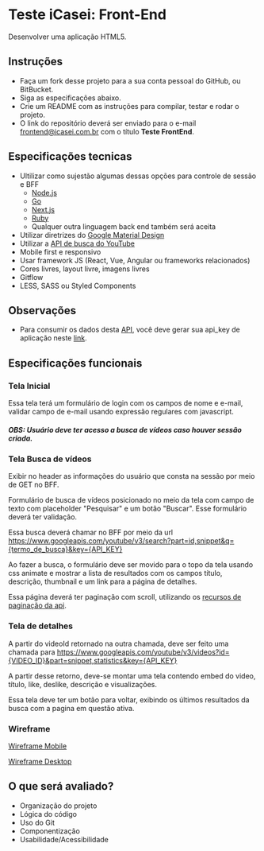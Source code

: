 # Teste iCasei: Front-End
Desenvolver uma aplicação HTML5.

## Instruções
- Faça um fork desse projeto para a sua conta pessoal do GitHub, ou BitBucket.
- Siga as especificações abaixo.
- Crie um README com as instruções para compilar, testar e rodar o projeto.
- O link do repositório deverá ser enviado para o e-mail frontend@icasei.com.br com o título **Teste FrontEnd**.

## Especificações tecnicas
- Ultilizar como sujestão algumas dessas opções para controle de sessão e BFF
  - [Node.js](https://nodejs.org/en/) 
  - [Go](https://go.dev/)
  - [Next.js](https://nextjs.org/)
  - [Ruby](https://www.ruby-lang.org/pt/)
  - Qualquer outra linguagem back end também será aceita
- Utilizar diretrizes do [Google Material Design](https://material.io/develop/web)
- Utilizar a [API de busca do YouTube](https://developers.google.com/youtube/v3/docs/search/list)
- Mobile first e responsivo
- Usar framework JS (React, Vue, Angular ou frameworks relacionados)
- Cores livres, layout livre, imagens livres
- Gitflow
- LESS, SASS ou Styled Components 

## Observações
- Para consumir os dados desta [API](https://developers.google.com/youtube/v3/docs/search/list), você deve gerar sua api_key de aplicação neste [link](https://developers.google.com/youtube/v3/getting-started?hl=pt-br).

## Especificações funcionais
### Tela Inicial

Essa tela terá um formulário de login com os campos de nome e e-mail, validar campo de e-mail usando expressão regulares com javascript.

##### OBS: Usuário deve ter acesso a busca de vídeos caso houver sessão criada.

### Tela Busca de vídeos

Exibir no header as informações do usuário que consta na sessão por meio de GET no BFF.

Formulário de busca de vídeos posicionado no meio da tela com campo de texto com placeholder "Pesquisar" e um botão "Buscar". Esse formulário deverá ter validação.

Essa busca deverá chamar no BFF por meio da url https://www.googleapis.com/youtube/v3/search?part=id,snippet&q={termo_de_busca}&key={API_KEY}

Ao fazer a busca, o formulário deve ser movido para o topo da tela usando css animate e mostrar a lista de resultados com os campos título, descrição, thumbnail e um link para a página de detalhes.

Essa página deverá ter paginação com scroll, utilizando os [recursos de paginação da api](https://developers.google.com/youtube/v3/guides/implementation/pagination?hl=pt-br).

### Tela de detalhes
A partir do videoId retornado na outra chamada, deve ser feito uma chamada para https://www.googleapis.com/youtube/v3/videos?id={VIDEO_ID}&part=snippet,statistics&key={API_KEY}

A partir desse retorno, deve-se montar uma tela contendo embed do video, título, like, deslike, descrição e visualizações.

Essa tela deve ter um botão para voltar, exibindo os últimos resultados da busca com a pagina em questão ativa.

### Wireframe
[Wireframe Mobile](https://www.figma.com/proto/8PgmEzgqXUzLufhzExa6S3/teste-frontend?node-id=2%3A237&scaling=scale-down&page-id=0%3A1&starting-point-node-id=2%3A237)

[Wireframe Desktop](https://www.figma.com/proto/8PgmEzgqXUzLufhzExa6S3/teste-frontend?node-id=2%3A766&scaling=min-zoom&page-id=2%3A765&starting-point-node-id=2%3A766)

## O que será avaliado?
- Organização do projeto
- Lógica do código
- Uso do Git
- Componentização
- Usabilidade/Acessibilidade
